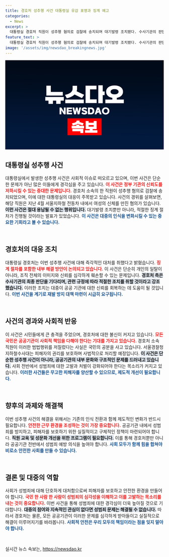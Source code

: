 ```yaml
---
title: 경호처 성추행 사건 대통령실 유감 표명과 징계 예고
categories:
  - News
excerpt: >
  대통령실 경호처 직원이 성추행 혐의로 검찰에 송치되며 대기발령 조치됐다. 수사기관의 판단을 바탕으로 징계 절차가 진행될 예정이다. 사건의 전말과 파장은? 클릭해서 확인하세요!
feature_text: >
  대통령실 경호처 직원이 성추행 혐의로 검찰에 송치되며 대기발령 조치됐다. 수사기관의 판단을 바탕으로 징계 절차가 진행될 예정이다. 사건의 전말과 파장은? 클릭해서 확인하세요!
image: '/assets/img/newsdao_breakingnews.jpg'
---
```


<p><img src="/assets/img/newsdao_breakingnews.jpg" alt="implanttips 속보" /></p>

<h2 data-ke-size="size26">대통령실 성추행 사건</h2>

<p data-ke-size="size16">대통령실에서 발생한 성추행 사건은 사회적 이슈로 떠오르고 있으며, 이번 사건은 단순한 문제가 아닌 많은 이들에게 경각심을 주고 있습니다. <b><span style="color: #ee2323;">이 사건은 정부 기관의 신뢰도를 저하시킬 수 있는 중대한 문제입니다.</span></b> 경호처 소속의 한 직원이 성추행 혐의로 검찰에 송치되었으며, 이에 대한 대통령실의 대응이 주목받고 있습니다. 사건의 경위를 살펴보면, 해당 직원은 지난 4월 서울지하철 전동차 내에서 여성의 신체를 만진 혐의가 있습니다. <b><span style="background-color: #21538527;">이런 사건은 절대 용납될 수 없는 행위입니다.</span></b> 대기발령 조치뿐만 아니라, 적절한 징계 절차가 진행될 것이라는 발표가 있었습니다. <b><span style="color: #1a5490;">이 사건은 대중의 인식을 변화시킬 수 있는 중요한 기회라고 볼 수 있습니다.</span></b></p>

<p data-ke-size="size16">&nbsp;</p>

<h2 data-ke-size="size26">경호처의 대응 조치</h2>

<p data-ke-size="size16">대통령실 경호처는 이번 성추행 사건에 대해 즉각적인 대처를 취했다고 밝혔습니다. <b><span style="color: #ee2323;">징계 절차를 포함한 내부 해결 방안이 논의되고 있습니다.</span></b> 이 사건은 단순히 개인의 일탈이 아니라, 조직 전체의 이미지와 신뢰를 심각하게 훼손할 수 있는 문제입니다. <b><span style="background-color: #21538527;">경호처 측은 수사기관의 최종 판단을 기다리며, 관련 규정에 따라 적절한 조치를 취할 것이라고 강조했습니다.</span></b> 이러한 조치는 대중이 공공 기관에 대한 신뢰를 회복하는 데 도움이 될 것입니다. <b><span style="color: #1a5490;">이번 사건을 계기로 재발 방지 대책 마련이 시급히 요구됩니다.</span></b></p>

<p data-ke-size="size16">&nbsp;</p>

<h2 data-ke-size="size26">사건의 경과와 사회적 반응</h2>

<p data-ke-size="size16">이 사건은 시민들에게 큰 충격을 주었으며, 경호처에 대한 불신이 커지고 있습니다. <b><span style="color: #ee2323;">모든 국민은 공공기관이 사회적 책임을 다해야 한다는 기대를 가지고 있습니다.</span></b> 경호처 소속 직원이 이러한 범법행위를 저질렀다는 사실은 국민의 공분을 사고 있습니다. 서울경찰청 지하철수사대는 피해자의 권리를 보호하며 사법적으로 처리할 예정입니다. <b><span style="background-color: #21538527;">이 사건은 단순한 성추행 사건이 아니라, 공공기관의 내부 문화와 구조적인 문제를 드러내고 있습니다.</span></b> 사회 전반에서 성범죄에 대한 고발과 처벌이 강화되어야 한다는 목소리가 커지고 있습니다. <b><span style="color: #1a5490;">이러한 사건들은 무고한 피해자를 양산할 수 있으므로, 제도적 개선이 필요합니다.</span></b></p>

<p data-ke-size="size16">&nbsp;</p>

<h2 data-ke-size="size26">향후의 과제와 해결책</h2>

<p data-ke-size="size16">이번 성추행 사건의 해결을 위해서는 기존의 인식 전환과 함께 제도적인 변화가 반드시 필요합니다. <b><span style="color: #ee2323;">안전한 근무 환경을 조성하는 것이 가장 중요합니다.</span></b> 공공기관 내에서 성범죄를 방지하고, 피해자를 보호하기 위한 실질적이고 구체적인 정책이 마련되어야 합니다. <b><span style="background-color: #21538527;">직원 교육 및 성문화 개선을 위한 프로그램이 필요합니다.</span></b> 이를 통해 경호처뿐만 아니라 공공기관 전반에서 성범죄 예방 의식을 높여야 합니다. <b><span style="color: #1a5490;">사회 모두가 함께 힘을 합쳐야 비로소 안전한 사회를 만들 수 있습니다.</span></b></p>

<p data-ke-size="size16">&nbsp;</p>

<h2 data-ke-size="size26">결론 및 대중의 역할</h2>

<p data-ke-size="size16">사회가 성범죄에 대해 단호하게 대처함으로써 피해자를 보호하고 안전한 환경을 만들어야 합니다. <b><span style="color: #ee2323;">국민 한 사람 한 사람이 성범죄의 심각성을 이해하고 이를 고발하는 목소리를 내는 것이 중요합니다.</span></b> 이번 사건을 통해 성범죄에 대한 경각심이 더욱 높아질 것으로 기대합니다. <b><span style="background-color: #21538527;">대중의 참여와 지속적인 관심이 없다면 성범죄 문제는 해결될 수 없습니다.</span></b> 따라서 경호처는 물론, 모든 공공기관이 이러한 문제를 심각하게 받아들이고 실질적으로 해결이 이루어지기를 바라봅니다. <b><span style="color: #1a5490;">사회적 안전은 우리 모두의 책임이라는 점을 잊지 말아야 합니다.</span></b></p>

<p data-ke-size="size16">&nbsp;</p>
실시간 뉴스 속보는, <a href="https://newsdao.kr" rel="dofollow">https://newsdao.kr</a>


